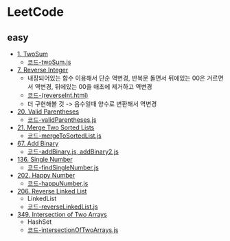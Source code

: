# LeetCode

## easy
* [1. TwoSum](https://leetcode.com/problems/two-sum/submissions/)
    * [코드-twoSum.js](https://github.com/Rachel4858/algorithm/blob/master/LeetCode/twoSum.js)
* [7. Reverse Integer](https://leetcode.com/problems/reverse-integer/)
    * 내장되어있는 함수 이용해서 단순 역변경, 반복문 돌면서 뒤에있는 00은 거르면서 역변경, 뒤에있는 00을 애초에 제거하고 역변경
    * [코드-(reverseInt.html)](https://github.com/Rachel4858/algorithm/blob/master/LeetCode/reverseInt.html)
    * 더 구현해볼 것 -> 음수일때 양수로 변환해서 역변경
* [20. Valid Parentheses](https://leetcode.com/problems/valid-parentheses)
    * [코드-validParentheses.js](https://github.com/Rachel4858/algorithm/blob/master/LeetCode/validParentheses.js)
* [21. Merge Two Sorted Lists](https://leetcode.com/problems/merge-two-sorted-lists/)
    * [코드-mergeToSortedList.js](https://github.com/Rachel4858/algorithm/blob/master/LeetCode/mergeToSortedList.js)
* [67. Add Binary](https://leetcode.com/problems/add-binary/)
    * [코드-addBinary.js, addBinary2.js](https://github.com/Rachel4858/algorithm/blob/master/LeetCode/addBinary.js)
* [136. Single Number](https://leetcode.com/problems/single-number/)
    * [코드-findSingleNumber.js](https://github.com/Rachel4858/algorithm/blob/master/CodeSquad_algorithm/findsingleNumber.js)
* [202. Happy Number](https://leetcode.com/problems/happy-number/)
    * [코드-happuNumber.js](https://github.com/Rachel4858/algorithm/blob/master/CodeSquad_algorithm/hyppyNumber.js)
* [206. Reverse Linked List](https://leetcode.com/problems/reverse-linked-list/)
    * LinkedList
    * [코드-reverseLinkedList.js](https://github.com/Rachel4858/algorithm/blob/master/CodeSquad_algorithm/reverseLinkedList.js)
* [349. Intersection of Two Arrays](https://leetcode.com/problems/reverse-linked-list/)
    * HashSet
    * [코드-intersectionOfTwoArrays.js](https://github.com/Rachel4858/algorithm/blob/master/CodeSquad_algorithm/intersectionOfTwoArrays.js)
